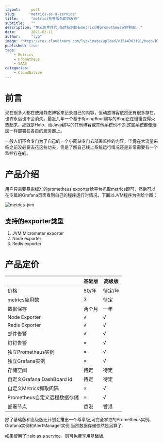 ```yaml
---
layout:     post 
slug:      "metrics-as-a-service"
title:      "metrics托管服务即将发布"
subtitle:   ""
description: "在云原生时代,每时每刻都有metrics被prometheus定时抓取.."
date:       2021-03-11
author:     "lyp"
image: "https://res.cloudinary.com/lyp/image/upload/v1544363191/hugo/blog.github.io/743a4e9227e1f14cb24a1eb6db29e183.jpg"
published: true
tags:
    - Metrics
    - Prometheus
    - SAAS
categories: 
    - CloudNative
---  
```


# 前言  

现在很多人都在使用静态博客来记录自己的内容，但动态博客依然还有很多存在，也许永远也不会消失。最近几年一个基于SpringBoot编写的Blog正在慢慢变得火热起来，那就是Halo，而Java编写的其他博客或其他系统也不少,这些系统都像烟囱一样部署在各自的服务器上。  

一般人们不会专门为了自己的一个小网站专门去部署监控的内容，毕竟在大流量来临之前没必要去花这些功夫，但是了解自己线上系统运行情况还是非常需要有一个监控存在的。  

#  产品介绍  

用户只需要暴露标准的prometheus exporter给平台抓取metrics即可，然后可以在专属的Grafana页面看到自己的程序运行时情况，下面以JVM程序为例给个图：   

![metrics-jvm](https://res.cloudinary.com/lyp/image/upload/v1615419259/hugo/blog.github.io/saas/prometheus/metrics-jvm.png)    

## 支持的exporter类型  

1. JVM Micrometer exporter
2. Node exporter  
3. Redis exporter

#  产品定价   


|  |  基础版   | 高级版  |
|  ----|  ----  | ----  |
| 价格 | 50/年  | 待定/年 |
| metrics应用数 | 3  | 待定 |
| 数据保存 | 两个月  | 一年 |
| Node Exporter | √  | √ |
| Redis Exporter | √  | √ |
| 邮件告警 | √ | √ |
| 钉钉告警 | ×  | √ |
|独立Prometheus实例 | × | √ |
|独立Grafana实例 | × | √ |
|存储空间 | 待定 | 待定 |
|自定义Grafana DashBoard id | 待定 | 待定 |
|自定义Metrics抓取间隔 | × | √ |
|Prometheus自定义远程数据存储 | × | √ |
|部署节点 | 香港 | 香港 |    

除了基础版和高级版还计划会推出一个尊享版,可完全掌控的Prometheus实例、Grafana实例和AlertManager实例,当然数据存储依然是另算了.


如果使用了[Halo as a service](https://liangyuanpeng.com/post/2021-03-11-halo-as-a-service/)，则可免费享用基础版.
